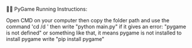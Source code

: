 🤹‍♀️ PyGame Running Instructions: 

Open CMD on your computer
then copy the folder path
and use the command 'cd /d <game folder path here>'
then write "python main.py"
if it gives an error: "pygame is not defined" or something like that, it means pygame is not installed
to install pygame write "pip install pygame" 
